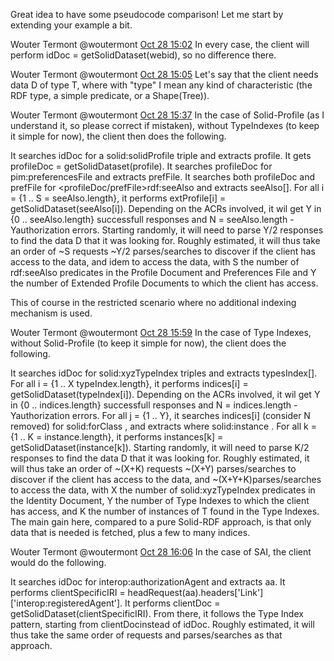 

Great idea to have some pseudocode comparison! Let me start by extending your example a bit.

Wouter Termont
@woutermont
[Oct 28 15:02](https://gitter.im/solid/webid-profile?at=635bd2cd27f328266d5d8b06)
In every case, the client will perform idDoc = getSolidDataset(webid), so no difference there.

Wouter Termont
@woutermont
[Oct 28 15:05](https://gitter.im/solid/webid-profile?at=635bd38b27f328266d5d8c4a)
Let's say that the client needs data D of type T, where with "type" I mean any kind of characteristic (the RDF type, a simple predicate, or a Shape(Tree)).

Wouter Termont
@woutermont
[Oct 28 15:37](https://gitter.im/solid/webid-profile?at=635bdb0b0a8c6e22a1e337b9)
In the case of Solid-Profile (as I understand it, so please correct if mistaken), without TypeIndexes (to keep it simple for now), the client then does the following.

It searches idDoc for a <webid> solid:solidProfile <profile> triple and extracts profile.
It gets profileDoc = getSolidDataset(profile).
It searches profileDoc for <webid>pim:preferencesFile<prefFile> and extracts prefFile.
It searches both profileDoc and prefFile for <profileDoc/prefFile>rdf:seeAlso<seeAlso> and extracts seeAlso[].
For all i = {1 .. S = seeAlso.length}, it performs extProfile[i] = getSolidDataset(seeAlso[i]).
Depending on the ACRs involved, it wil get Y in {0 .. seeAlso.length} successfull responses and N = seeAlso.length - Yauthorization errors.
Starting randomly, it will need to parse Y/2 responses to find the data D that it was looking for.
Roughly estimated, it will thus take an order of ~S requests ~Y/2 parses/searches to discover if the client has access to the data, and idem to access the data, with S the number of rdf:seeAlso predicates in the Profile Document and Preferences File and Y the number of Extended Profile Documents to which the client has access.

This of course in the restricted scenario where no additional indexing mechanism is used.


Wouter Termont
@woutermont
[Oct 28 15:59](https://gitter.im/solid/webid-profile?at=635be030f00b697fec6229ad)
In the case of Type Indexes, without Solid-Profile (to keep it simple for now), the client does the following.

It searches idDoc for <webid> solid:xyzTypeIndex <typeIndex> triples and extracts typesIndex[].
For all i = {1 .. X typeIndex.length}, it performs indices[i] = getSolidDataset(typeIndex[i]).
Depending on the ACRs involved, it wil get Y in {0 .. indices.length} successfull responses and N = indices.length - Yauthorization errors.
For all j = {1 .. Y}, it searches indices[i] (consider N removed) for <reg> solid:forClass <T>, and extracts <instance> where <reg> solid:instance <instance>.
For all k = {1 .. K = instance.length}, it performs instances[k] = getSolidDataset(instance[k]).
Starting randomly, it will need to parse K/2 responses to find the data D that it was looking for.
Roughly estimated, it will thus take an order of ~(X+K) requests ~(X+Y) parses/searches to discover if the client has access to the data, and ~(X+Y+K)parses/searches to access the data, with X the number of solid:xyzTypeIndex predicates in the Identity Document, Y the number of Type Indexes to which the client has access, and K the number of instances of T found in the Type Indexes. The main gain here, compared to a pure Solid-RDF approach, is that only data that is needed is fetched, plus a few to many indices.


Wouter Termont
@woutermont
[Oct 28 16:06](https://gitter.im/solid/webid-profile?at=635be1d6f00b697fec622c28)
In the case of SAI, the client would do the following.

It searches idDoc for <webid> interop:authorizationAgent <aa> and extracts aa.
It performs clientSpecificIRI = headRequest(aa).headers['Link']['interop:registeredAgent'].
It performs clientDoc = getSolidDataset(clientSpecificIRI).
From there, it follows the Type Index pattern, starting from clientDocinstead of idDoc. Roughly estimated, it will thus take the same order of requests and parses/searches as that approach.

